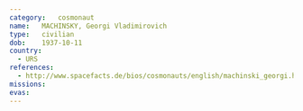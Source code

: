 ```yaml
---
category:	cosmonaut
name:	MACHINSKY, Georgi Vladimirovich 
type:	civilian
dob:	1937-10-11
country:
  - URS
references:
  - http://www.spacefacts.de/bios/cosmonauts/english/machinski_georgi.htm
missions:
evas:
---
```


